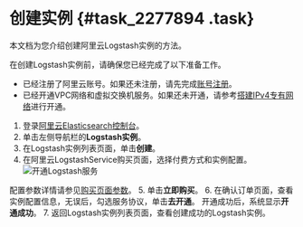 # 创建实例 {#task_2277894 .task}

本文档为您介绍创建阿里云Logstash实例的方法。

在创建Logstash实例前，请确保您已经完成了以下准备工作。

-   已经注册了阿里云账号。如果还未注册，请先完成[账号注册](https://account.aliyun.com/register/register.html)。
-   已经开通VPC网络和虚拟交换机服务。如果还未开通，请参考[搭建IPv4专有网络](../../../../cn.zh-CN/快速入门/搭建IPv4专有网络.md#)进行开通。

1.  登录[阿里云Elasticsearch控制台](https://elasticsearch.console.aliyun.com)。
2.  单击左侧导航栏的**Logstash实例**。
3.  在Logstash实例列表页面，单击**创建**。
4.  在阿里云LogstashService购买页面，选择付费方式和实例配置。![开通Logstash服务](http://static-aliyun-doc.oss-cn-hangzhou.aliyuncs.com/assets/img/1708832/156888580160332_zh-CN.png)

 配置参数详情请参见[购买页面参数](cn.zh-CN/Logstash服务/快速入门/创建实例/购买页面参数.md#)。
5.  单击**立即购买**。
6.  在确认订单页面，查看实例配置信息，无误后，勾选服务协议，单击**去开通**。 开通成功后，系统显示**开通成功**。
7.  返回Logstash实例列表页面，查看创建成功的Logstash实例。


